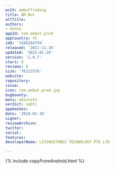 ```yaml
---
wsId: ambotTrading
title: AM Bot
altTitle: 
authors:
- danny
appId: com.ambot.prod
appCountry: th
idd: '1584284794'
released: '2021-11-16'
updated: '2022-01-20'
version: '1.0.7'
stars: 0
reviews: 0
size: '76312576'
website: 
repository: 
issue: 
icon: com.ambot.prod.jpg
bugbounty: 
meta: obsolete
verdict: nobtc
appHashes: 
date: '2024-01-16'
signer: 
reviewArchive: 
twitter: 
social: 
features: 
developerName: LIVINGSTONES TECHNOLOGY PTE LTD

---
```


{% include copyFromAndroid.html %}
